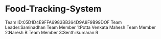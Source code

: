 # Food-Tracking-System
Team ID:05D1D4E9FFA6983BB364D9A8F9B99DOF
Team Leader:Saminadhan
Team Member 1:Potta Venkata Mahesh
Team Member 2:Naresh B
Team Member 3:Senthilkumaran R
